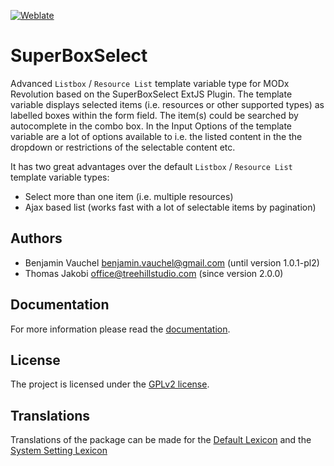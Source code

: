 [![Weblate](https://hosted.weblate.org/widgets/modx-extras/-/modx-superboxselect-standard/svg-badge.svg)](https://hosted.weblate.org/engage/modx-extras/)

# SuperBoxSelect

Advanced `Listbox` / `Resource List` template variable type for MODx Revolution
based on the SuperBoxSelect ExtJS Plugin. The template variable displays
selected items (i.e. resources or other supported types) as labelled boxes
within the form field. The item(s) could be searched by autocomplete in the
combo box. In the Input Options of the template variable are a lot of options
available to i.e. the listed content in the the dropdown or restrictions of the
selectable content etc.

It has two great advantages over the default `Listbox` / `Resource List` 
template variable types:
- Select more than one item (i.e. multiple resources)
- Ajax based list (works fast with a lot of selectable items by pagination)

## Authors

- Benjamin Vauchel <benjamin.vauchel@gmail.com> (until version 1.0.1-pl2)
- Thomas Jakobi <office@treehillstudio.com> (since version 2.0.0)

## Documentation

For more information please read the [documentation](https://jako.github.io/SuperBoxSelect/).

## License

The project is licensed under the [GPLv2 license](https://github.com/Jako/SuperBoxSelect/blob/master/core/components/superboxselect/docs/license.md).

## Translations

Translations of the package can be made for the [Default Lexicon](https://hosted.weblate.org/projects/modx-extras/modx-superboxselect-standard/) and the [System Setting Lexicon](https://hosted.weblate.org/projects/modx-extras/modx-superboxselect-system-settings/)
